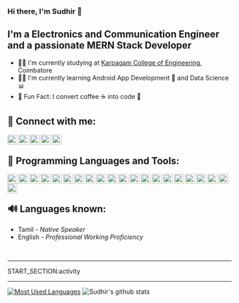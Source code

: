 ### Hi there, I'm Sudhir 👋

## I'm a Electronics and Communication Engineer and a passionate MERN Stack Developer
- 👨‍🎓 I'm currently studying at <a href="https://kce.ac.in/" target="_blank">Karpagam College of Engineering</a>, Coimbatore
- 👨‍💻 I'm currently learning Android App Development 📱 and Data Science 📊
- 🤪 Fun Fact: I convert coffee ☕ into code 📃

## 📎 Connect with me:

[<img align="left" alt="facebook-icon" width="22px" src="http://simpleicons.org/icons/facebook.svg"/>][facebook]
[<img align="left" alt="instagram-icon" width="22px" src="http://simpleicons.org/icons/instagram.svg"/>][instagram]
[<img align="left" alt="twitter-icon" width="22px" src="http://simpleicons.org/icons/twitter.svg"/>][twitter]
[<img align="left" alt="linkedin-icon" width="22px" src="http://simpleicons.org/icons/linkedin.svg"/>][linkedin]
[<img align="left" alt="github-icon" width="22px" src="http://simpleicons.org/icons/github.svg"/>][github]

<br />

## 🧰 Programming Languages and Tools:

<p align="left">
  <img align="left" alt="html5-icon" width="22px" src="http://simpleicons.org/icons/html5.svg" />
  <img align="left" alt="css3-icon" width="22px" src="http://simpleicons.org/icons/css3.svg" />
  <img align="left" alt="sass-icon" width="22px" src="http://simpleicons.org/icons/sass.svg" />
  <img align="left" alt="react-icon" width="22px" src="http://simpleicons.org/icons/react.svg" />
  <img align="left" alt="bootstrap-icon" width="22px" src="http://simpleicons.org/icons/bootstrap.svg" />
  <img align="left" alt="mongodb-icon" width="22px" src="http://simpleicons.org/icons/mongodb.svg" />
  <img align="left" alt="node-icon" width="22px" src="http://simpleicons.org/icons/node-dot-js.svg" />
  <img align="left" alt="javascript-icon" width="22px" src="http://simpleicons.org/icons/javascript.svg" />
  <img align="left" alt="c-icon" width="22px" src="http://simpleicons.org/icons/c.svg" />
  <img align="left" alt="java-icon" width="22px" src="http://simpleicons.org/icons/java.svg" />
  <img align="left" alt="python-icon" width="22px" src="http://simpleicons.org/icons/python.svg" />
  <img align="left" alt="scala-icon" width="22px" src="http://simpleicons.org/icons/scala.svg" />
  <img align="left" alt="r-icon" width="22px" src="http://simpleicons.org/icons/r.svg" />
  <img align="left" alt="kotlin-icon" width="22px" src="http://simpleicons.org/icons/kotlin.svg" />
  <img align="left" alt="dart-icon" width="22px" src="http://simpleicons.org/icons/dart.svg" />
  <img align="left" alt="apachespark-icon" width="22px" src="http://simpleicons.org/icons/apachespark.svg" />
  <img align="left" alt="flutter-icon" width="22px" src="http://simpleicons.org/icons/flutter.svg" />
  <img align="left" alt="firebase-icon" width="22px" src="http://simpleicons.org/icons/firebase.svg" />
  <img align="left" alt="aws-icon" width="22px" src="http://simpleicons.org/icons/amazonaws.svg" />
  <img align="left" alt="googlecloud-icon" width="22px" src="http://simpleicons.org/icons/googlecloud.svg" />
  <img align="left" alt="git-icon" width="22px" src="http://simpleicons.org/icons/git.svg" />
<p/>

<br />
<br />

## 🔊 Languages known:
- Tamil - <i>Native Speaker</i>
- English - <i>Professional Working Proficiency</i>

<br />

---

START_SECTION:activity

---

[![Most Used Languages](https://github-readme-stats.vercel.app/api/top-langs/?username=Sudhir205&theme=onedark)](https://github.com/Sudhir205/github-readme-stats)
![Sudhir's github stats](https://github-readme-stats.vercel.app/api?username=Sudhir205&show_icons=true&theme=dracula)

<br />

[facebook]: https://fb.com/sudhir.babusivaraman.58
[instagram]: https://instagram.com/sudhir.2001
[twitter]: https://twitter.com/sudhir_025
[linkedin]: https://linkedin.com/in/sudhir-b-a7376b1b6
[github]: https://github.com/Sudhir205
